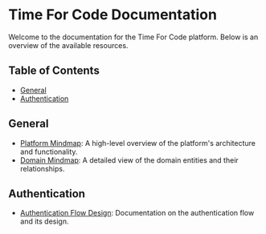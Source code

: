 # Time For Code Documentation

Welcome to the documentation for the Time For Code platform.
Below is an overview of the available resources.

## Table of Contents

- [General](#general)
- [Authentication](#authentication)

## General

- [Platform Mindmap](mindmap.md): A high-level overview of the platform's
 architecture and functionality.
- [Domain Mindmap](mindmap-domain.md): A detailed view of the domain
 entities and their relationships.

## Authentication

- [Authentication Flow Design](authentication_flow_design.md): Documentation
 on the authentication flow and its design.
